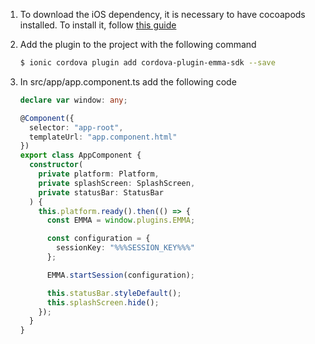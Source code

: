 1. To download the iOS dependency, it is necessary to have cocoapods installed. To install it, follow <a target="_blank" rel="nofollow" href="https://guides.cocoapods.org/using/getting-started.html#toc_3">this guide</a>

2. Add the plugin to the project with the following command

   ```bash
   $ ionic cordova plugin add cordova-plugin-emma-sdk --save
   ```

3. In src/app/app.component.ts add the following code

   ```typescript
   declare var window: any;

   @Component({
     selector: "app-root",
     templateUrl: "app.component.html"
   })
   export class AppComponent {
     constructor(
       private platform: Platform,
       private splashScreen: SplashScreen,
       private statusBar: StatusBar
     ) {
       this.platform.ready().then(() => {
         const EMMA = window.plugins.EMMA;

         const configuration = {
           sessionKey: "%%%SESSION_KEY%%%"
         };

         EMMA.startSession(configuration);

         this.statusBar.styleDefault();
         this.splashScreen.hide();
       });
     }
   }
   ```
